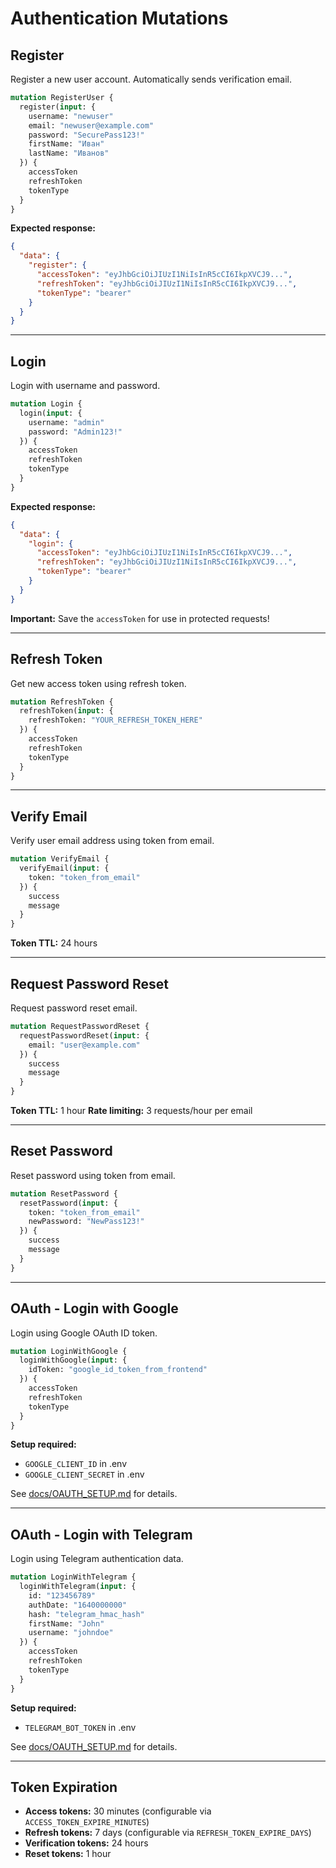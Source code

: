 # Authentication Mutations

## Register

Register a new user account. Automatically sends verification email.

```graphql
mutation RegisterUser {
  register(input: {
    username: "newuser"
    email: "newuser@example.com"
    password: "SecurePass123!"
    firstName: "Иван"
    lastName: "Иванов"
  }) {
    accessToken
    refreshToken
    tokenType
  }
}
```

**Expected response:**
```json
{
  "data": {
    "register": {
      "accessToken": "eyJhbGciOiJIUzI1NiIsInR5cCI6IkpXVCJ9...",
      "refreshToken": "eyJhbGciOiJIUzI1NiIsInR5cCI6IkpXVCJ9...",
      "tokenType": "bearer"
    }
  }
}
```

---

## Login

Login with username and password.

```graphql
mutation Login {
  login(input: {
    username: "admin"
    password: "Admin123!"
  }) {
    accessToken
    refreshToken
    tokenType
  }
}
```

**Expected response:**
```json
{
  "data": {
    "login": {
      "accessToken": "eyJhbGciOiJIUzI1NiIsInR5cCI6IkpXVCJ9...",
      "refreshToken": "eyJhbGciOiJIUzI1NiIsInR5cCI6IkpXVCJ9...",
      "tokenType": "bearer"
    }
  }
}
```

**Important:** Save the `accessToken` for use in protected requests!

---

## Refresh Token

Get new access token using refresh token.

```graphql
mutation RefreshToken {
  refreshToken(input: {
    refreshToken: "YOUR_REFRESH_TOKEN_HERE"
  }) {
    accessToken
    refreshToken
    tokenType
  }
}
```

---

## Verify Email

Verify user email address using token from email.

```graphql
mutation VerifyEmail {
  verifyEmail(input: {
    token: "token_from_email"
  }) {
    success
    message
  }
}
```

**Token TTL:** 24 hours

---

## Request Password Reset

Request password reset email.

```graphql
mutation RequestPasswordReset {
  requestPasswordReset(input: {
    email: "user@example.com"
  }) {
    success
    message
  }
}
```

**Token TTL:** 1 hour
**Rate limiting:** 3 requests/hour per email

---

## Reset Password

Reset password using token from email.

```graphql
mutation ResetPassword {
  resetPassword(input: {
    token: "token_from_email"
    newPassword: "NewPass123!"
  }) {
    success
    message
  }
}
```

---

## OAuth - Login with Google

Login using Google OAuth ID token.

```graphql
mutation LoginWithGoogle {
  loginWithGoogle(input: {
    idToken: "google_id_token_from_frontend"
  }) {
    accessToken
    refreshToken
    tokenType
  }
}
```

**Setup required:**
- `GOOGLE_CLIENT_ID` in .env
- `GOOGLE_CLIENT_SECRET` in .env

See [docs/OAUTH_SETUP.md](../../OAUTH_SETUP.md) for details.

---

## OAuth - Login with Telegram

Login using Telegram authentication data.

```graphql
mutation LoginWithTelegram {
  loginWithTelegram(input: {
    id: "123456789"
    authDate: "1640000000"
    hash: "telegram_hmac_hash"
    firstName: "John"
    username: "johndoe"
  }) {
    accessToken
    refreshToken
    tokenType
  }
}
```

**Setup required:**
- `TELEGRAM_BOT_TOKEN` in .env

See [docs/OAUTH_SETUP.md](../../OAUTH_SETUP.md) for details.

---

## Token Expiration

- **Access tokens:** 30 minutes (configurable via `ACCESS_TOKEN_EXPIRE_MINUTES`)
- **Refresh tokens:** 7 days (configurable via `REFRESH_TOKEN_EXPIRE_DAYS`)
- **Verification tokens:** 24 hours
- **Reset tokens:** 1 hour
